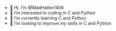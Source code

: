 - 👋 Hi, I’m @MadHatter1406
- 👀 I’m interested in coding in C and Python
- 🌱 I’m currently learning C and Python
- 💞️ I’m looking to improve my skills in C and Python

<!---
MadHatter1406/MadHatter1406 is a ✨ special ✨ repository because its `README.md` (this file) appears on your GitHub profile.
You can click the Preview link to take a look at your changes.
--->
